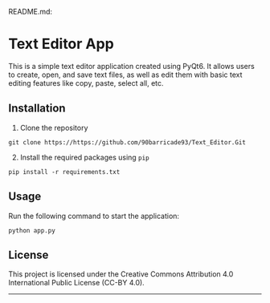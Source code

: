 README.md:

# Text Editor App

This is a simple text editor application created using PyQt6. It allows users to create, open, and save text files, as well as edit them with basic text editing features like copy, paste, select all, etc.

## Installation

1. Clone the repository

```
git clone https://https://github.com/90barricade93/Text_Editor.Git
```

2. Install the required packages using `pip`

```
pip install -r requirements.txt
```

## Usage

Run the following command to start the application:

```
python app.py
```

## License

This project is licensed under the Creative Commons Attribution 4.0 International Public License (CC-BY 4.0). 

---

